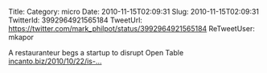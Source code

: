 Title: 
Category: micro
Date: 2010-11-15T02:09:31
Slug: 2010-11-15T02:09:31
TwitterId: 3992964921565184
TweetUrl: https://twitter.com/mark_philpot/status/3992964921565184
ReTweetUser: mkapor

<i class="fa fa-retweet" aria-hidden="true"></i> A restauranteur begs a startup to disrupt Open Table  [incanto.biz/2010/10/22/is-…](http://incanto.biz/2010/10/22/is-opentable-worth-it/)